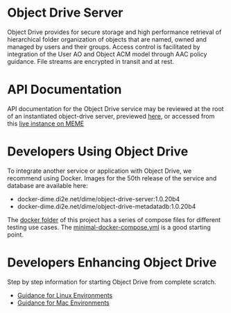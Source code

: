 # Object Drive Server

Object Drive provides for secure storage and high performance retrieval of hierarchical folder organization of objects that are named, owned and managed by users and their groups. Access control is facilitated by integration of the User AO and Object ACM model through AAC policy guidance. File streams are encrypted in transit and at rest.

# API Documentation

API documentation for the Object Drive service may be reviewed at the root of an instantiated object-drive server,
previewed [here](./docs/home.md), or accessed from this [live instance on MEME](https://meme.363-283.io/services/object-drive/1.0/)

# Developers Using Object Drive

To integrate another service or application with Object Drive, we recommend using Docker. Images for the 50th release of the service and database are available here:

* docker-dime.di2e.net/dime/object-drive-server:1.0.20b4
* docker-dime.di2e.net/dime/object-drive-metadatadb:1.0.20b4

The [docker folder](./docker/README.md) of this project has a series of compose files for different testing use cases.  The [minimal-docker-compose.yml](./docker/minimal-docker-compose.yml) is a good starting point.


# Developers Enhancing Object Drive

Step by step information for starting Object Drive from complete scratch.

* [Guidance for Linux Environments](README.linux.md)
* [Guidance for Mac Environments](README.mac.md)

